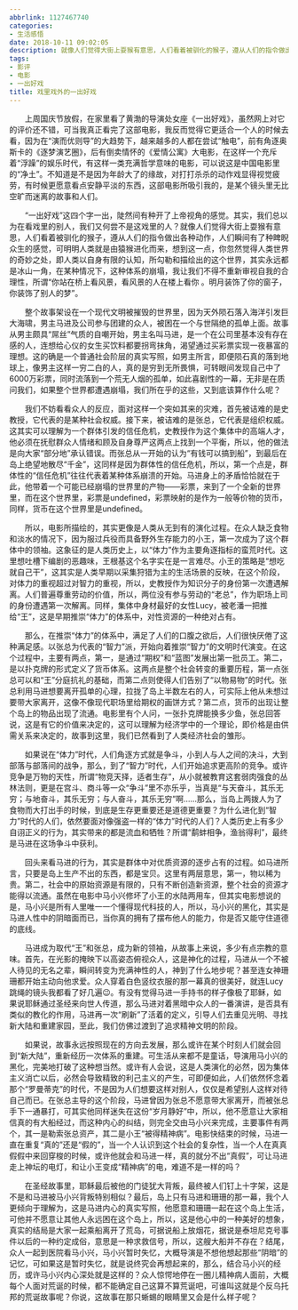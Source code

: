 ```yaml
---
abbrlink: 1127467740
categories:
- 生活感悟
date: 2018-10-11 09:02:05
description: 就像人们觉得大街上耍猴有意思，人们看着被驯化的猴子，遵从人们的指令做出各种动作，人们瞬间有了种睥睨众生的感觉，可明明人类就是由猿猴进化而来，想到这一点，你忽然觉得人类世界的奇妙之处，即人类以自身有限的认知，所勾勒和描绘出的这个世界，其实永远都是冰山一角，在某种情况下，这种体系的崩塌，我让我们不得不重新审视自我的合理性，所谓“你站在桥上看风景，看风景的人在楼上看你;上周国庆节放假，在家里看了黄渤的导演处女座《一出好戏》，虽然网上对它的评价还不错，可当我真正看完了这部电影，我反而觉得它更适合一个人的时候去看，因为在“演而优则导”的大趋势下，越来越多的人都在尝试“触电”，前有角逐奥斯卡的《逐梦演艺圈》，后有倒卖情怀的《爱情公寓》大电影，在这样一个充斥着“浮躁”的娱乐时代，有这样一类充满哲学意味的电影，可以说这是中国电影里的“净土”;电影快结束的时候，马进一直在重复“真的”还是“假的”，当一个人认识到这个社会的复杂性，当一个人在真真假假中来回穿梭的时候，或许他就会和马进一样，真的就分不出“真假”，可让马进走上神坛的电灯，和让小王变成“精神病”的电，难道不是一样的吗
tags:
- 影评
- 电影
- 一出好戏
title: 戏里戏外的一出好戏
---
```


&emsp;&emsp;上周国庆节放假，在家里看了黄渤的导演处女座《一出好戏》，虽然网上对它的评价还不错，可当我真正看完了这部电影，我反而觉得它更适合一个人的时候去看，因为在“演而优则导”的大趋势下，越来越多的人都在尝试“触电”，前有角逐奥斯卡的《逐梦演艺圈》，后有倒卖情怀的《爱情公寓》大电影，在这样一个充斥着“浮躁”的娱乐时代，有这样一类充满哲学意味的电影，可以说这是中国电影里的“净土”。不知道是不是因为年龄大了的缘故，对打打杀杀的动作戏显得视觉疲劳，有时候更愿意看点安静平淡的东西，这部电影所吸引我的，是某个镜头里无比空旷而迷离的故事和人们。

&emsp;&emsp;“一出好戏”这四个字一出，陡然间有种开了上帝视角的感觉。其实，我们总以为在看戏里的别人，我们又何尝不是这戏里的人？就像人们觉得大街上耍猴有意思，人们看着被驯化的猴子，遵从人们的指令做出各种动作，人们瞬间有了种睥睨众生的感觉，可明明人类就是由猿猴进化而来，想到这一点，你忽然觉得人类世界的奇妙之处，即人类以自身有限的认知，所勾勒和描绘出的这个世界，其实永远都是冰山一角，在某种情况下，这种体系的崩塌，我让我们不得不重新审视自我的合理性，所谓“你站在桥上看风景，看风景的人在楼上看你 。明月装饰了你的窗子，你装饰了别人的梦”。

&emsp;&emsp;整个故事架设在一个现代文明被摧毁的世界里，因为天外陨石落入海洋引发巨大海啸，男主马进及公司参与团建的众人，被困在一个与世隔绝的孤单上面。故事从男主颇具“屌丝”气质的自嘲开始，男主名叫马进，是一个在公司里基本没有存在感的人，连想给心仪的女生买饮料都要拐弯抹角，渴望通过买彩票实现一夜暴富的理想。这的确是一个普通社会阶层的真实写照，如男主所言，即便陨石真的落到地球上，像男主这样一穷二白的人，真的是穷到无所畏惧，可转眼间发现自己中了6000万彩票，同时流落到一个荒无人烟的孤单，如此喜剧性的一幕，无非是在质问我们，如果整个世界都遭遇崩塌，我们所在乎的这些，又到底该算作什么呢？

&emsp;&emsp;我们不妨看看众人的反应，面对这样一个突如其来的灾难，首先被诘难的是史教授，它代表的是某种社会权威。接下来，被诘难的是张总，它代表是组织权威。这其实可以理解为一个群体引发的信任危机，史教授作为这个集体中的高端人才，他必须在抚慰群众人情绪和顾及自身尊严这两点上找到一个平衡，所以，他的做法是向大家“部分地”承认错误。而张总从一开始的认为“有钱可以搞到船”，到最后在岛上绝望地散尽“千金”，这同样是因为群体性的信任危机，所以，第一个点是，群体性的“信任危机”往往代表着某种体系崩溃的开始。马进身上的矛盾恰恰就在于此，他带着一个可能已经崩塌的世界里的产物——彩票，来到了一个全新的世界里，而在这个世界里，彩票是undefined，彩票映射的是作为一般等价物的货币，同样，货币在这个世界里是undefined。

&emsp;&emsp;所以，电影所描绘的，其实更像是人类从无到有的演化过程。在众人缺乏食物和淡水的情况下，因为服过兵役而具备野外生存能力的小王，第一次成为了这个群体中的领袖。这象征的是人类历史上，以“体力”作为主要角逐指标的蛮荒时代。这里想吐槽下编剧的恶趣味，王根基这个名字实在是一言难尽。小王的策略是“想吃就自己干”，这其实是人类早期以采集狩猎为主的生活场景的反映，在这个阶段，对体力的重视超过对智力的重视，所以，史教授作为知识分子的身份第一次遭遇解离。人们普遍尊重劳动的价值，所以，两位没有参与劳动的“老总”，作为职场上司的身份遭遇第一次解离。同样，集体中身材最好的女性Lucy，被老潘一把推给“王”，这是早期推崇“体力”的体系中，对性资源的一种绝对占有。

&emsp;&emsp;那么，在推崇“体力”的体系中，满足了人们的口腹之欲后，人们很快厌倦了这种满足感。以张总为代表的“智力”派，开始向着推崇“智力”的文明时代演变。在这个过程中，主要有两点，第一，是通过“期权”和“蓝图”发展出第一批员工。第二，是以扑克牌的形式定义了货币体系。这两点是整个社会转变的重要历程，第一点张总可以和“王”分庭抗礼的基础，而第二点则使得人们告别了“以物易物”的时代。张总利用马进想要离开孤单的心理，拉拢了岛上半数左右的人，可实际上他从未想过要带大家离开，这像不像现代职场里给期权的画饼方式？第二点，货币的出现让整个岛上的物品出现了流通。电影里有个人问，一张扑克牌能换多少鱼，张总回答说，这是有它的价值来决定的，这可以理解为经济学中的一个理论，即价格是由供需关系来决定的，故事到这里，我们已然看到了人类经济社会的雏形。

&emsp;&emsp;如果说在“体力”时代，人们角逐方式就是争斗，小到人与人之间的决斗，大到部落与部落间的战争，那么，到了“智力”时代，人们开始追求更高阶的竞争。或许竞争是万物的天性，所谓“物竞天择，适者生存”，从小就被教育这套弱肉强食的丛林法则，更是在宫斗、商斗等一众“争斗”里不亦乐乎，当真是“与天奋斗，其乐无穷；与地奋斗，其乐无穷；与人奋斗，其乐无穷”啊……那么，当岛上两拨人为了食物而大打出手的时候，到底是生存更重要还是道德更重要？为什么进化到“智力”时代的人们，依然要面对像强盗一样的“体力”时代的人们？人类历史上有多少自诩正义的行为，其实带来的都是流血和牺牲？所谓“鹬蚌相争，渔翁得利”，最终是马进在这场争斗中获利。

&emsp;&emsp;回头来看马进的行为，其实是群体中对优质资源的逐步占有的过程。如马进所言，只要是岛上生产不出的东西，都是宝贝。这里有两层意思，第一，物以稀为贵。第二，社会中的原始资源是有限的，只有不断创造新资源，整个社会的资源才能得以流通。虽然在电影中马小兴修坏了小王的水陆两用车，但其实电影想说的是，马小兴是所有人里唯一一个懂得现代科技的人，所以，马小兴的黑化，其实是马进人性中的阴暗面而已，当你真的拥有了摆布他人的能力，你是否又能守住道德的底线。

&emsp;&emsp;马进成为取代“王”和张总，成为新的领袖，从故事上来说，多少有点宗教的意味。首先，在光影的掩映下以高姿态俯视众人，这是神化的过程，马进从一个不被人待见的无名之辈，瞬间转变为充满神性的人，神到了什么地步呢？甚至连女神珊珊都开始主动向他求爱。众人穿着白色竖纹衣服的那一幕真的很美好，就连Lucy跳绳的镜头我都看了好几遍😉。有没有觉得马进一手持书的样子像极了耶稣，如果说耶稣通过圣经来向世人传道，那么马进对着黑暗中众人的一番演讲，是否具有类似的教化的作用，马进再一次“刷新”了活着的定义，引导人们去重见光明、寻找新大陆和重建家园，至此，我们仿佛过渡到了追求精神文明的阶段。

&emsp;&emsp;如果说，故事永远按照现在的方向去发展，那么或许在某个时刻人们就会回到“新大陆”，重新经历一次体系的重建。可生活从来都不是童话，导演用马小兴的黑化，完美地打破了这种想当然。或许有人会说，这是人类演化的必然，因为集体主义消亡以后，必然会导致精致的利己主义的产生，可即便如此，人们依然怀念着那个“罗曼蒂克”的时代，不是因为人们想要这样对别人，仅仅是希望别人这样对待自己而已。在张总主导的这个阶段，马进曾因为张总不愿意带大家离开，而被张总手下一通暴打，可其实他同样迷失在这份“岁月静好”中，所以，他不愿意让大家相信真的有大船经过，而这种内心的纠结，则完全交由马小兴来完成，主要事件有两个，其一是勒索张总资产，其二是小王“被得精神病”。电影快结束的时候，马进一直在重复“真的”还是“假的”，当一个人认识到这个社会的复杂性，当一个人在真真假假中来回穿梭的时候，或许他就会和马进一样，真的就分不出“真假”，可让马进走上神坛的电灯，和让小王变成“精神病”的电，难道不是一样的吗？

&emsp;&emsp;在圣经故事里，耶稣最后被他的门徒犹大背叛，最终被人们钉上十字架，这是不是和马进被马小兴背叛特别相似？最后，岛上只有马进和珊珊的那一幕，我个人更倾向于理解为，这是马进内心的真实写照，他愿意和珊珊一起在这个岛上生活，可他并不愿意让其他人永远困在这个岛上，所以，这是他心中的一种美好的想象，真实的结局是大家一起乘船离开了荒岛，可据说船上放烟花，据说是泰坦尼克号事件以后的一种约定成俗，意思是一种求救信号，所以，这艘大船并不存在？结尾，众人一起到医院看马小兴，马小兴暂时失忆，大概导演是不想他想起那些“阴暗”的记忆，可如果这是暂时失忆，就是说终究会再想起来的，那么，结合马小兴的经历，或许马小兴内心深处就是这样的？众人惊愕地停在一圈儿精神病人面前，大概每个人面对荒诞的时候，都不能确定自己这算不算荒诞吧，可谁叫这就是个反乌托邦的荒诞故事呢？你说，这故事在那只蜥蜴的眼睛里又会是什么样子呢？